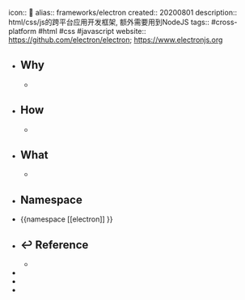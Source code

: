 icon:: 📄
alias:: frameworks/electron 
created:: 20200801
description:: html/css/js的跨平台应用开发框架, 额外需要用到NodeJS
tags:: #cross-platform #html #css #javascript
website:: https://github.com/electron/electron; https://www.electronjs.org

- ## Why
  -
- ## How
  -
- ## What
  -
 - ## Namespace
  - {{namespace [[electron]] }}
- ## ↩ Reference
  -
-
-
-